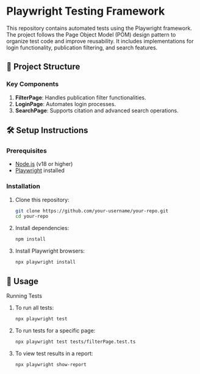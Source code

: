 # Playwright Testing Framework

This repository contains automated tests using the Playwright framework. The project follows the Page Object Model (POM) design pattern to organize test code and improve reusability. It includes implementations for login functionality, publication filtering, and search features.

## 📂 Project Structure

### Key Components

1. **FilterPage**: Handles publication filter functionalities.
2. **LoginPage**: Automates login processes.
3. **SearchPage**: Supports citation and advanced search operations.

## 🛠️ Setup Instructions

### Prerequisites

- [Node.js](https://nodejs.org/) (v18 or higher)
- [Playwright](https://playwright.dev/) installed

### Installation

1. Clone this repository:
   ```bash
   git clone https://github.com/your-username/your-repo.git
   cd your-repo

2. Install dependencies:
   ```bash
   npm install

3. Install Playwright browsers:
   ```bash
   npx playwright install

## 🔨 Usage

Running Tests

1. To run all tests:
   ```bash
   npx playwright test

2. To run tests for a specific page:
   ```bash
   npx playwright test tests/filterPage.test.ts

3. To view test results in a report:
   ```bash
   npx playwright show-report



